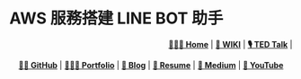 # AWS 服務搭建 LINE BOT 助手

<div align="right">
    <p>
        <a href="https://1chooo.github.io/jarvis-linebot/"><b>👨🏻‍💻 Home</b></a> |
        <a href="https://1chooo.github.io/jarvis-linebot/wiki/"><b>📓 WIKI</b></a> |
        <a href="https://1chooo.github.io/jarvis-linebot/ted_talk/"><b>🎙️ TED Talk</b></a> |
    </p>
</div>

<div align="center">
    <p>
        <a href="https://github.com/1chooo" target="_blank"><b>👨🏻 GitHub</b></a> |
        <a href="https://1chooo-github-io-1chooo.vercel.app/" target="_blank"><b>👨🏻‍💻 Portfolio</b></a> |
        <a href="https://1chooo.github.io/1chooo-blog/" target="_blank"><b>📓 Blog</b></a> |
        <a href="https://1chooo-github-io-1chooo.vercel.app/resume" target="_blank"><b>🧳 Resume</b></a> |
        <a href="https://medium.com/@1chooo" target="_blank"><b>📠 Medium</b></a> |
        <a href="https://www.youtube.com/channel/UCpBU1rXOfdTtxX939f_P_dA" target="_blank"><b>🎥 YouTube</b></a>
    </p>
</div>